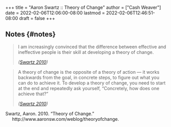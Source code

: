 +++
title = "Aaron Swartz :: Theory of Change"
author = ["Cash Weaver"]
date = 2022-02-06T12:06:00-08:00
lastmod = 2022-02-06T12:46:51-08:00
draft = false
+++

## Notes {#notes}

> I am increasingly convinced that the difference between effective and ineffective people is their skill at developing a theory of change.
>
> _(<a href="#citeproc_bib_item_1">Swartz 2010</a>)_

<!--quoteend-->

> A theory of change is the opposite of a theory of action — it works backwards from the goal, in concrete steps, to figure out what you can do to achieve it. To develop a theory of change, you need to start at the end and repeatedly ask yourself, “Concretely, how does one achieve that?”
>
> _(<a href="#citeproc_bib_item_1">Swartz 2010</a>)_

<style>.csl-entry{text-indent: -1.5em; margin-left: 1.5em;}</style><div class="csl-bib-body">
  <div class="csl-entry"><a id="citeproc_bib_item_1"></a>Swartz, Aaron. 2010. “Theory of Change.” http://www.aaronsw.com/weblog/theoryofchange.</div>
</div>
